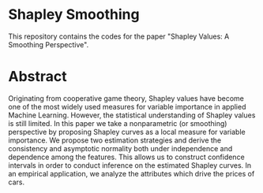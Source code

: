 # Shapley Smoothing
This repository contains the codes for the paper "Shapley Values: A Smoothing Perspective".

# Abstract
Originating from cooperative game theory, Shapley values have become one of the most
widely used measures for variable importance in applied Machine Learning. However, the
statistical understanding of Shapley values is still limited. In this paper we take a nonparametric
(or smoothing) perspective by proposing Shapley curves as a local measure for
variable importance. We propose two estimation strategies and derive the consistency and
asymptotic normality both under independence and dependence among the features. This
allows us to construct confidence intervals in order to conduct inference on the estimated
Shapley curves. In an empirical application, we analyze the attributes which drive the
prices of cars.
